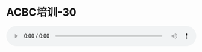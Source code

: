 # ACBC培训-30

<audio style="width: 100%;" preload="false" controls controlslist="nodownload"><source src="http://file.simai.life/audio/mp3/old/12130.mp3" type="audio/mpeg">Your browser does not support the audio element.</audio>


